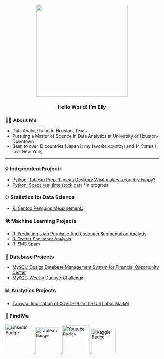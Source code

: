 <div id="header" align="center">
  <img src="https://camo.githubusercontent.com/b7e84cd7df9d883ebab3618b73506c04d2b867b5249291268930f0ab1f02e2e2/68747470733a2f2f7265732e636c6f7564696e6172792e636f6d2f70726163746963616c6465762f696d6167652f66657463682f732d2d32625a496a5047432d2d2f635f6c696d6974253243665f6175746f253243666c5f70726f6772657373697665253243715f3636253243775f3838302f68747470733a2f2f6465762d746f2d75706c6f6164732e73332e616d617a6f6e6177732e636f6d2f692f64347476756b6274356d726133376376776b6c6b2e676966" width="300"/>
</div>
<h3 id="header" align="center">
 Hello World! I’m Elly
</h3>

### :woman_technologist: About Me 
- Data Analyst living in Houston, Texas
- Pursuing a Master of Science in Data Analytics at University of Houston-Downtown
- Been to over 10 countries (Japan is my favorite country) and 14 States (I love New York)

---
### :bulb: Independent Projects
 - [Python, Tableau Prep, Tableau Desktop: What makes a country happy?](https://github.com/Ellypham92/world-happiness-)
 - [Python: Scape real time stock data](https://github.com/Ellypham92/web-scrape-real-time-stock-data) *in progress
 
 ###  :sparkles: Statistics for Data Science
- [R: Gentoo Penguins Measurements](https://github.com/Ellypham92/statistics-linear-regression)

### 🛠️ Machine Learning Projects
   - [R: Predicting Loan Purchase And Customer Segmentation Analysis](https://github.com/Ellypham92/Prediction-of-Personal-Loan-Purchase-Customer-Segmentation-Analysis/blob/main/README.md)
   - [R: Twitter Sentiment Analysis](https://github.com/Ellypham92/Twitter-Sentiment-Analysis-using-R) 
   - [R: SMS Spam](https://github.com/Ellypham92/Data-Mining-using-R-Python/blob/main/SMS-spam-analysis.R) 
 
### :file_folder: Database Projects
  - [MySQL: Design Database Management System for Financial Opportunity Center](https://github.com/Ellypham92/sql-data-analysis)
  - [MySQL: Weekly Danny's Challenge](https://github.com/Ellypham92/sql-data-analysis/blob/main/weekly%20challenge/mysql%20danny's%20dinner%20code)

### 📊 Analytics Projects
 - [Tableau: Implication of COVID-19 on the U.S Labor Market ](https://www.youtube.com/watch?v=fF28YtMubZ4) </summary>
 
### :house_with_garden: Find Me
<div id="badges">
  <a href="https://www.linkedin.com/in/elly-pham-15018193/">
    <img src="https://img.shields.io/badge/LinkedIn-blue?style=for-the-badge&logo=linkedin&logoColor=white" alt="LinkedIn Badge" width="95"/>
  </a>
    <a href="https://public.tableau.com/app/profile/elly.pham">
    <img src="https://img.shields.io/badge/Tableau-E97627?style=for-the-badge&logo=Tableau&logoColor=white" alt="Tableau Badge" width="85"/>
  </a>
  <a href="https://www.youtube.com/channel/UCe9iz4aZDOmoOjSGmRDkBnQ">
    <img src="https://img.shields.io/badge/YouTube-red?style=for-the-badge&logo=youtube&logoColor=white" alt="Youtube Badge" width="90"/>
  </a>
  <a href="https://www.kaggle.com/ellypham">
    <img src="https://img.shields.io/badge/Kaggle-20BEFF?style=for-the-badge&logo=Kaggle&logoColor=white" alt="Kaggle Badge" width="80"/>
  </a>
  
</div>

<!---
Ellypham92/Ellypham92 is a ✨ special ✨ repository because its `README.md` (this file) appears on your GitHub profile.
You can click the Preview link to take a look at your changes.
--->
